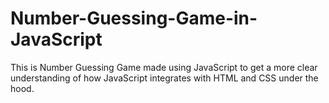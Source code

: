 # Number-Guessing-Game-in-JavaScript
This is Number Guessing Game made using JavaScript to get a more clear understanding of how JavaScript integrates with HTML and CSS under the hood.
